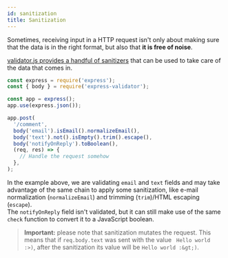 ```yaml
---
id: sanitization
title: Sanitization
---
```


Sometimes, receiving input in a HTTP request isn't only about making sure that
the data is in the right format, but also that **it is free of noise**.

[validator.js provides a handful of sanitizers](https://github.com/validatorjs/validator.js#sanitizers)
that can be used to take care of the data that comes in.

```js
const express = require('express');
const { body } = require('express-validator');

const app = express();
app.use(express.json());

app.post(
  '/comment',
  body('email').isEmail().normalizeEmail(),
  body('text').not().isEmpty().trim().escape(),
  body('notifyOnReply').toBoolean(),
  (req, res) => {
    // Handle the request somehow
  },
);
```

In the example above, we are validating `email` and `text` fields and
may take advantage of the same chain to apply some sanitization,
like e-mail normalization (`normalizeEmail`) and trimming (`trim`)/HTML escaping (`escape`).  
The `notifyOnReply` field isn't validated, but it can still make use of the same `check` function
to convert it to a JavaScript boolean.

> **Important:** please note that sanitization mutates the request.
> This means that if `req.body.text` was sent with the value ` Hello world :>)`, after the sanitization
> its value will be `Hello world :&gt;)`.
